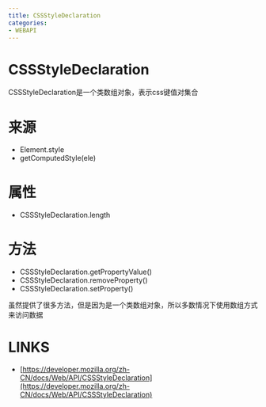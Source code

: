 ```yaml
---
title: CSSStyleDeclaration
categories: 
- WEBAPI
---
```


# CSSStyleDeclaration

CSSStyleDeclaration是一个类数组对象，表示css键值对集合

# 来源
- Element.style
- getComputedStyle(ele)

# 属性
- CSSStyleDeclaration.length

# 方法

- CSSStyleDeclaration.getPropertyValue()
- CSSStyleDeclaration.removeProperty()
- CSSStyleDeclaration.setProperty()

虽然提供了很多方法，但是因为是一个类数组对象，所以多数情况下使用数组方式来访问数据



# LINKS
- [https://developer.mozilla.org/zh-CN/docs/Web/API/CSSStyleDeclaration](https://developer.mozilla.org/zh-CN/docs/Web/API/CSSStyleDeclaration)